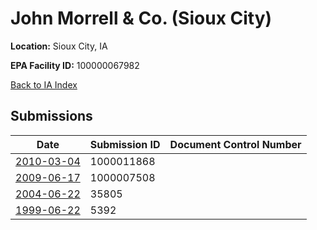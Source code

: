# John Morrell & Co. (Sioux City)

**Location:** Sioux City, IA

**EPA Facility ID:** 100000067982

[Back to IA Index](../../index.md)

## Submissions

| Date | Submission ID | Document Control Number |
|------|--------------|-------------------------|
| [2010-03-04](submissions/1000011868.md) | 1000011868 |  |
| [2009-06-17](submissions/1000007508.md) | 1000007508 |  |
| [2004-06-22](submissions/35805.md) | 35805 |  |
| [1999-06-22](submissions/5392.md) | 5392 |  |
